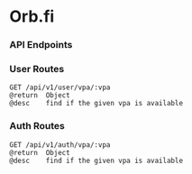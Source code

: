 # Orb.fi

### API Endpoints

### User Routes

    GET /api/v1/user/vpa/:vpa
    @return  Object
    @desc    find if the given vpa is available


### Auth Routes

    GET /api/v1/auth/vpa/:vpa
    @return  Object
    @desc    find if the given vpa is available
